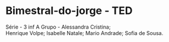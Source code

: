 # Bimestral-do-jorge - TED

Série - 3 inf A
Grupo -  Alessandra Cristina;  
         Henrique Volpe; 
         Isabelle Natale; 
         Mario Andrade;
         Sofia de Sousa.
